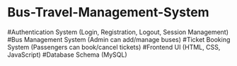 # Bus-Travel-Management-System

#Authentication System (Login, Registration, Logout, Session Management)
#Bus Management System (Admin can add/manage buses)
#Ticket Booking System (Passengers can book/cancel tickets)
#Frontend UI (HTML, CSS, JavaScript)
#Database Schema (MySQL)
